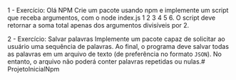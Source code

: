 1 - Exercício: Olá NPM
Crie um pacote usando npm e implemente um script que receba argumentos, com o node 
index.js 1 2 3 4 5 6. O script deve retornar a soma total apenas dos argumentos divisíveis 
por 2.

2 - Exercício: Salvar palavras
Implemente um pacote capaz de solicitar ao usuário uma sequência de palavras. 
Ao final, o programa deve salvar todas as palavras em um arquivo de texto (de 
preferência no formato `JSON`). No entanto, o arquivo não poderá conter 
palavras repetidas ou nulas.#   P r o j e t o I n i c i a l N p m  
 